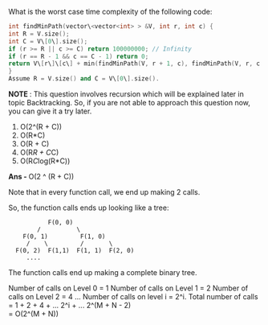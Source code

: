 What is the worst case time complexity of the following code:

```C++
int findMinPath(vector\<vector<int> > &V, int r, int c) {
int R = V.size();
int C = V\[0\].size();
if (r >= R || c >= C) return 100000000; // Infinity
if (r == R - 1 && c == C - 1) return 0;
return V\[r\]\[c\] + min(findMinPath(V, r + 1, c), findMinPath(V, r, c + 1));
}
Assume R = V.size() and C = V\[0\].size().
```
<b> NOTE  </b>: This question involves recursion which will be explained later in topic Backtracking. So, if you are not able to approach this question now, you can give it a try later.

1. O(2^(R + C))
1. O(R*C)
1. O(R + C)
1. O(R*R + C*C)
1. O(R*C*log(R*C))

<b> Ans - </b> O(2 ^ (R + C))

Note that in every function call, we end up making 2 calls.

So, the function calls ends up looking like a tree:

               F(0, 0)
            /          \ 
        F(0, 1)         F(1, 0)
         /    \         /       \ 
      F(0, 2)  F(1,1)  F(1, 1)  F(2, 0)
         ....

The function calls end up making a complete binary tree.

Number of calls on Level 0 = 1
Number of calls on Level 1 = 2
Number of calls on Level 2 = 4
...
Number of calls on level i = 2^i.
Total number of calls = 1 + 2 + 4 + ... 2^i + ... 2^(M + N - 2)\
= O(2^(M + N))
